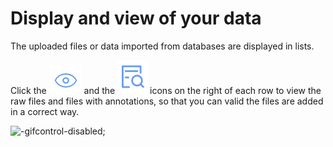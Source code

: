 # Display and view of your data

The uploaded files or data imported from databases are displayed in lists. 

Click the ![logo](../_icon/eye.png ':size=40x40') and the ![logo](../_icon/file.png ':size=40x40') icons on the right of each row to view the raw files and files with annotations, so that you can valid the files are added in a correct way.

![](../_gif/View-upload-data.gif "-gifcontrol-disabled;")


